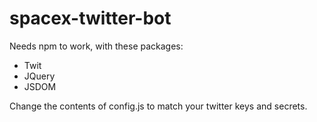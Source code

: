 # spacex-twitter-bot


Needs npm to work, with these packages:
* Twit
* JQuery
* JSDOM

Change the contents of config.js to match your twitter keys and secrets.
